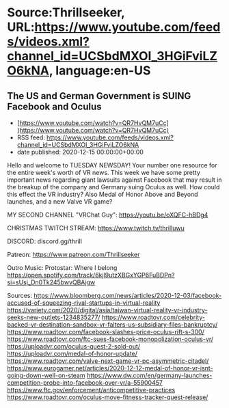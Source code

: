 # Source:Thrillseeker, URL:https://www.youtube.com/feeds/videos.xml?channel_id=UCSbdMXOI_3HGiFviLZO6kNA, language:en-US

## The US and German Government is SUING Facebook and Oculus
 - [https://www.youtube.com/watch?v=QR7HvQM7uCc](https://www.youtube.com/watch?v=QR7HvQM7uCc)
 - RSS feed: https://www.youtube.com/feeds/videos.xml?channel_id=UCSbdMXOI_3HGiFviLZO6kNA
 - date published: 2020-12-15 00:00:00+00:00

Hello and welcome to TUESDAY NEWSDAY! Your number one resource for the entire week's worth of VR news. This week we have some pretty important news regarding giant lawsuits against Facebook that may result in the breakup of the company and Germany suing Oculus as well. How could this effect the VR industry? Also Medal of Honor Above and Beyond launches, and a new Valve VR game?

MY SECOND CHANNEL "VRChat Guy":
https://youtu.be/oXQFC-hBDg4

CHRISTMAS TWITCH STREAM:
https://www.twitch.tv/thrilluwu

DISCORD:
discord.gg/thrill

Patreon:
https://www.patreon.com/Thrillseeker

Outro Music:
Protostar: Where I belong
https://open.spotify.com/track/6kjl9utzXBGxYGP6FuBDPn?si=sUsj_Dn0Tk245bwvQBAjgw

Sources:
https://www.bloomberg.com/news/articles/2020-12-03/facebook-accused-of-squeezing-rival-startups-in-virtual-reality
https://variety.com/2020/digital/asia/taiwan-virtual-reality-vr-industry-seeks-new-outlets-1234835277/
https://www.roadtovr.com/celebrity-backed-vr-destination-sandbox-vr-falters-us-subsidiary-files-bankruptcy/
https://www.roadtovr.com/facebook-slashes-price-oculus-rift-s-300/
https://www.roadtovr.com/ftc-sues-facebook-monopolization-oculus-vr/
https://uploadvr.com/oculus-quest-2-sold-out/
https://uploadvr.com/medal-of-honor-update/
https://www.roadtovr.com/valve-next-game-vr-pc-asymmetric-citadel/
https://www.eurogamer.net/articles/2020-12-12-medal-of-honor-vr-isnt-going-down-well-on-steam
https://www.dw.com/en/germany-launches-competition-probe-into-facebook-over-vr/a-55900457
https://www.ftc.gov/enforcement/anticompetitive-practices
https://www.roadtovr.com/oculus-move-fitness-tracker-quest-release/


